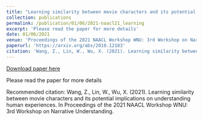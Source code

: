 ```yaml
---
title: "Learning similarity between movie characters and its potential implications on understanding human experiences"
collection: publications
permalink: /publication/01/06/2021-naacl21_learning
excerpt: 'Please read the paper for more details'
date: 01/06/2021
venue: 'Proceedings of the 2021 NAACL Workshop WNU: 3rd Workshop on Narrative Understanding'
paperurl: 'https://arxiv.org/abs/2010.12183'
citation: 'Wang, Z., Lin, W., Wu, X. (2021). Learning similarity between movie characters and its potential implications on understanding human experiences. In Proceedings of the 2021 NAACL Workshop WNU: 3rd Workshop on Narrative Understanding.'
---
```


<a href='https://arxiv.org/abs/2010.12183'>Download paper here</a>

Please read the paper for more details

Recommended citation: Wang, Z., Lin, W., Wu, X. (2021). Learning similarity between movie characters and its potential implications on understanding human experiences. In Proceedings of the 2021 NAACL Workshop WNU: 3rd Workshop on Narrative Understanding.
